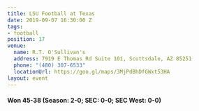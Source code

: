```yaml
---
title: LSU Football at Texas
date: 2019-09-07 16:30:00 Z
tags:
- football
position: 17
venue:
  name: R.T. O'Sullivan's
  address: 7919 E Thomas Rd Suite 101, Scottsdale, AZ 85251
  phone: "(480) 307-6533"
  locationUrl: https://goo.gl/maps/3MjPdBhDfGWxt53HA
layout: event
---
```


#### Won 45-38 (Season: 2-0; SEC: 0-0; SEC West: 0-0)